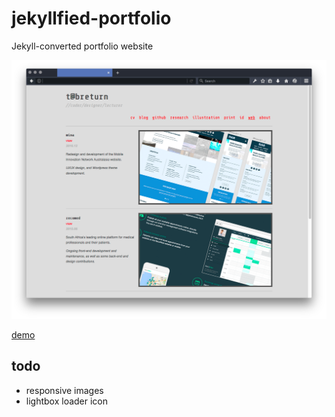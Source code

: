 # jekyllfied-portfolio
Jekyll-converted portfolio website

![screenshot](screenshot.png)

[demo](http://portfolio.tabreturn.com/)

## todo
* responsive images
* lightbox loader icon
